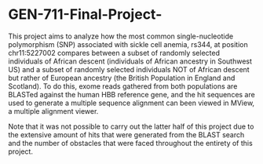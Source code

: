 # GEN-711-Final-Project-

This project aims to analyze how the most common single-nucleotide polymorphism (SNP) associated with sickle cell anemia, rs344, at position chr11:5227002 compares between a subset of randomly selected individuals of African descent (individuals of African ancestry in Southwest US) and a subset of randomly selected individuals NOT of African descent but rather of European ancestry (the British Population in England and Scotland). To do this, exome reads gathered from both populations are BLASTed against the human HBB reference gene, and the hit sequences are used to generate a multiple sequence alignment can been viewed in MView, a multiple alignment viewer. 

Note that it was not possible to carry out the latter half of this project due to the extensive amount of hits that were generated from the BLAST search and the number of obstacles that were faced throughout the entirety of this project. 

